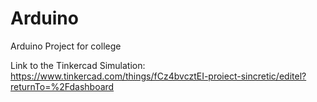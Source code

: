 # Arduino
Arduino Project for college

Link to the Tinkercad Simulation:
https://www.tinkercad.com/things/fCz4bvcztEI-proiect-sincretic/editel?returnTo=%2Fdashboard
